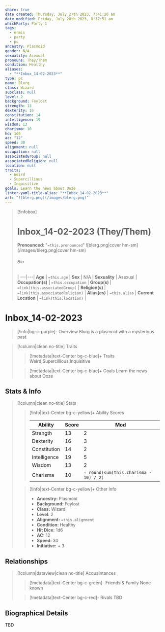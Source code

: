 ```yaml
---
share: true
date created: Thursday, July 27th 2023, 7:41:20 am
date modified: Friday, July 28th 2023, 8:37:51 am
whichParty: Party 1
tags:
  - ermis
  - party
  - pc
ancestry: Plasmoid
gender: N/A
sexuality: Asexual
pronouns: They/Them
condition: Healthy
aliases:
  - "**Inbox_14-02-2023**"
type: pc
name: Blurg
class: Wizard
subclass: null
level: 2
background: Feylost
strength: 13
dexterity: 16
constitution: 14
intelligence: 19
wisdom: 13
charisma: 10
hd: 1d6
ac: "12"
speed: 30
alignment: null
occupation: null
associatedGroup: null
associatedReligion: null
location: null
traits:
  - Weird
  - Supercillious
  - Inquisitive
goals: Learn the news about Ooze
linter-yaml-title-alias: "**Inbox_14-02-2023**"
art: "![blerg.png](/images/blerg.png)"
---
```


> [!infobox]
> 
> # Inbox_14-02-2023 (They/Them)
> **Pronounced:**  "`=this.pronounced`"
> ![blerg.png|cover hm-sm](/images/blerg.png|cover hm-sm)
> ###### Bio
>  |
> ---|---|
> **Age** | `=this.age` |
> **Sex** | N/A |
> **Sexuality** | Asexual |
> **Occupation(s)** | `=this.occupation` |
> **Group(s)** | `=link(this.associatedGroup)` |
> **Religion(s)** | `=link(this.associatedReligion)` |
> **Alias(es)** | `=this.alias` |
> **Current Location** | `=link(this.location)` |

# **Inbox_14-02-2023**
> [!info|bg-c-purple]- Overview
> Blurg is a plasmoid with a mysterious past.

> [!column|clean no-title] Traits
>> [!metadata|text-Center bg-c-blue]+ Traits
>> Weird,Supercillious,Inquisitive
> 
>> [!metadata|text-Center bg-c-blue]+ Goals
>> Learn the news about Ooze

## Stats & Info
> [!column|clean no-title] Stats
>> [!info|text-Center bg-c-yellow]+ Ability Scores
>> 
>> | Ability      | Score                | Mod                                        |
>> |--------------|----------------------|--------------------------------------------|
>> | Strength     | 13     | 2     |
>> | Dexterity    | 16    | 3    |
>> | Constitution | 14 | 2 |
>> | Intelligence | 19 | 5 |
>> | Wisdom       | 13       | 2       |
>> | Charisma     | 10     | `= round(sum(this.charisma - 10) / 2)`     |
> 
>> [!info|text-Center bg-c-yellow]+ Other Info
>> - **Ancestry:**  Plasmoid
>> - **Background:** Feylost
>> - **Class:** Wizard
>> - **Level:** 2
>> - **Alignment:** `=this.alignment`
>> - **Condition:** Healthy
>> - **Hit Dice:** 1d6
>> - **AC:** 12
>> - **Speed:** 30
>> - **Initiative:** \+ 3


## Relationships
> [!column|dataview|clean no-title] Acquaintances
>> [!metadata|text-Center bg-c-green]- Friends & Family
>> None known
> 
>> [!metadata|text-Center bg-c-red]- Rivals
>> TBD
>

## Biographical Details

TBD
